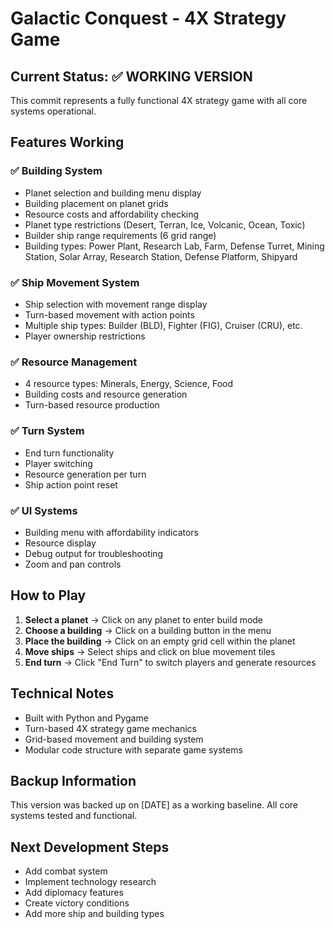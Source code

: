 # Galactic Conquest - 4X Strategy Game

## Current Status: ✅ WORKING VERSION

This commit represents a fully functional 4X strategy game with all core systems operational.

## Features Working

### ✅ Building System
- Planet selection and building menu display
- Building placement on planet grids
- Resource costs and affordability checking
- Planet type restrictions (Desert, Terran, Ice, Volcanic, Ocean, Toxic)
- Builder ship range requirements (6 grid range)
- Building types: Power Plant, Research Lab, Farm, Defense Turret, Mining Station, Solar Array, Research Station, Defense Platform, Shipyard

### ✅ Ship Movement System
- Ship selection with movement range display
- Turn-based movement with action points
- Multiple ship types: Builder (BLD), Fighter (FIG), Cruiser (CRU), etc.
- Player ownership restrictions

### ✅ Resource Management
- 4 resource types: Minerals, Energy, Science, Food
- Building costs and resource generation
- Turn-based resource production

### ✅ Turn System
- End turn functionality
- Player switching
- Resource generation per turn
- Ship action point reset

### ✅ UI Systems
- Building menu with affordability indicators
- Resource display
- Debug output for troubleshooting
- Zoom and pan controls

## How to Play

1. **Select a planet** → Click on any planet to enter build mode
2. **Choose a building** → Click on a building button in the menu
3. **Place the building** → Click on an empty grid cell within the planet
4. **Move ships** → Select ships and click on blue movement tiles
5. **End turn** → Click "End Turn" to switch players and generate resources

## Technical Notes

- Built with Python and Pygame
- Turn-based 4X strategy game mechanics
- Grid-based movement and building system
- Modular code structure with separate game systems

## Backup Information

This version was backed up on [DATE] as a working baseline.
All core systems tested and functional.

## Next Development Steps

- Add combat system
- Implement technology research
- Add diplomacy features
- Create victory conditions
- Add more ship and building types 